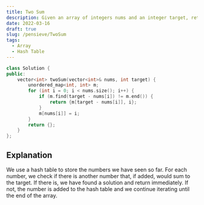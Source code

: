 ```yaml
---
title: Two Sum
description: Given an array of integers nums and an integer target, return indices of the two numbers such that they add up to target.
date: 2022-03-16
draft: true
slug: /pensieve/TwoSum
tags:
  - Array
  - Hash Table
---
```


```c++
class Solution {
public:
    vector<int> twoSum(vector<int>& nums, int target) {
        unordered_map<int, int> m;
        for (int i = 0; i < nums.size(); i++) {
            if (m.find(target - nums[i]) != m.end()) {
                return {m[target - nums[i]], i};
            }
            m[nums[i]] = i;
        }
        return {};
    }
};
```

## Explanation

We use a hash table to store the numbers we have seen so far. For each number, we check if there is another number that, if added, would sum to the target. If there is, we have found a solution and return immediately. If not, the number is added to the hash table and we continue iterating until the end of the array.